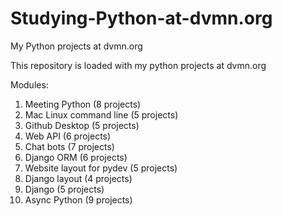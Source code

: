 # Studying-Python-at-dvmn.org
My Python projects at dvmn.org

This repository is loaded with my python projects at dvmn.org

Modules:

1. Meeting Python (8 projects)
2. Mac Linux command line (5 projects)
3. Github Desktop (5 projects)
4. Web API (6 projects)
5. Chat bots (7 projects)
6. Django ORM (6 projects)
7. Website layout for pydev (5 projects)
8. Django layout (4 projects)
9. Django (5 projects)
10. Async Python (9 projects)
